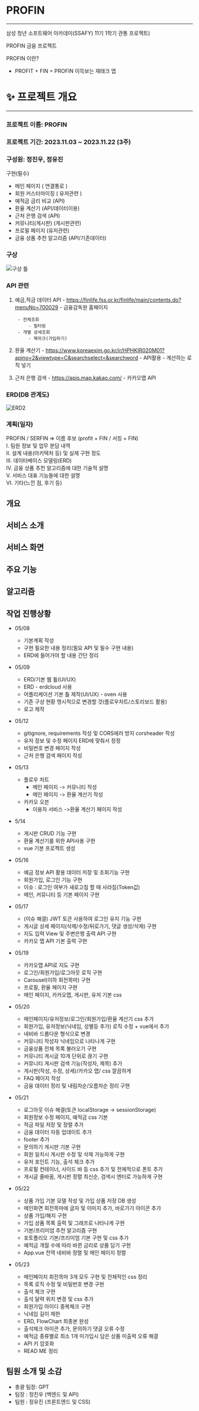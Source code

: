 # PROFIN
------------------------------------------------
삼성 청년 소프트웨어 아카데미(SSAFY) 11기 1학기 관통 프로젝트)

PROFIN 금융 프로젝트

PROFIN 이란?
- PROFIT + FIN = PROFIN 이득보는 재태크 앱

# ✨ 프로젝트 개요
------------------------------------------------
### 프로젝트 이름: PROFIN

### 프로젝트 기간: 2023.11.03 ~ 2023.11.22 (3주)

### 구성원: 정진우, 정유진



구현(필수)
- 메인 페이지 ( 연결통로 )
- 회원 커스터마이징 ( 유저관련 )
- 예적금 금리 비교 (API)
- 환율 계산기 (API/데이터이용)
- 근처 은행 검색 (API)
- 커뮤니티(게시판) (게시판관련)
- 프로필 페이지 (유저관련)
- 금융 상품 추천 알고리즘 (API/기존데이터)

### 구상
![구상 틀](<구상 틀(최초).png>)
### API 관련
1. 예금,적금 데이터 API
        - https://finlife.fss.or.kr/finlife/main/contents.do?menuNo=700029
        - 금융감독원 홈페이지
        
        - 전체조회
            - 필터링
        - 개별 상세조회
            - 북마크(가입하기)

2. 환율 계산기
        - https://www.koreaexim.go.kr/ir/HPHKIR020M01?apino=2&viewtype=C&searchselect=&searchword
        - API활용
        - 계산하는 로직 넣기

3. 근처 은행 검색
        - https://apis.map.kakao.com/
        - 카카오맵 API
        
### ERD(DB 관계도)
![ERD2](<ERD2.png>)


### 계획(일자)

PROFIN / SERFIN  => 이름 후보 (profit + FIN / 서칭 + FIN)<br>
I. 팀원 정보 및 업무 분담 내역<br>
II. 설계 내용(아키텍처 등) 및 실제 구현 정도<br>
III. 데이터베이스 모델링(ERD)<br>
IV. 금융 상품 추천 알고리즘에 대한 기술적 설명<br>
V. 서비스 대표 기능들에 대한 설명<br>
VI. 기타(느낀 점, 후기 등)<br>


## 개요

## 서비스 소개

## 서비스 화면

## 주요 기능

## 알고리즘

## 작업 진행상황
- 05/08 
    - 기본계획 작성
    - 구현 필요한 내용 정리(필요 API 및 필수 구현 내용)
    - ERD에 들어가야 할 내용 간단 정리

- 05/09 
    - ERD/기본 웹 틀(UI/UX)
    - ERD - erdcloud 사용
    - 어플리케이션 기본 틀 제작(UI/UX) - oven 사용
    - 기존 구상 현황 명시적으로 변경할 것(플로우차트/스토리보드 활용)
    - 로고 제작

- 05/12
    - gitignore, requirements 작성 및 CORS에러 방지 corsheader 작성
    - 유저 정보 및 수정 페이지 ERD에 맞춰서 정정
    - 비밀번호 변경 페이지 작성
    - 근처 은행 검색 페이지 작성

- 05/13
    - 플로우 차트 
        - 메인 페이지 -> 커뮤니티 작성
        - 메인 페이지 -> 환율 계산기 작성
    - 카카오 오븐
        - 이용자 서비스 ->환율 계산기 페이지 작성

- 5/14
    - 게시판 CRUD 기능 구현
    - 환율 계산기를 위한 API사용 구현
    - vue 기본 프로젝트 생성
    
- 05/16
    - 예금 정보 API 활용 데이터 저장 및 조회기능 구현
    - 회원가입, 로그인 기능 구현
    - 이슈 : 로그인 여부가 새로고침 할 때 사라짐(Token값)
    - 메인, 커뮤니티 등 기본 페이지 구현

- 05/17
    - (이슈 해결) JWT 토큰 사용하여 로그인 유지 기능 구현
    - 게시글 상세 페이지(삭제/수정/뒤로가기, 댓글 생성/삭제) 구현
    - 지도 입력 View 및 주변은행 출력 API 구현
    - 카카오 맵 API 기본 출력 구현

- 05/19
    - 카카오맵 API로 지도 구현
    - 로그인/회원가입/로그아웃 로직 구현
    - Carousel(이하 회전목마) 구현
    - 프로필, 환율 페이지 구현
    - 메인 페이지, 카카오맵, 게시판, 유저 기본 css 

- 05/20
    - 메인페이지/유저정보/로그인/회원가입/환율 계산기 css 추가
    - 회원가입, 유저정보(닉네임, 성별등 추가) 로직 수정 + vue에서 추가
    - 네비바 드롭다운 형식으로 변경
    - 커뮤니티 작성자 닉네임으로 나타나게 구현
    - 금융상품 전체 목록 불러오기 구현
    - 커뮤니티 게시글 10개 단위로 끊기 구현
    - 커뮤니티 게시판 검색 기능(작성자, 제목) 추가
    - 게시판(작성, 수정, 상세)/카카오 맵/ css 깔끔하게
    - FAQ 페이지 작성
    - 금융 데이터 정리 및 내림차순/오름차순 정리 구현

- 05/21
    - 로그아웃 이슈 해결(토큰 localStorage -> sessionStorage)
    - 회원정보 수정 페이지, 예적금 css 기본
    - 적금 파일 저장 및 정렬 추가
    - 금융 데이터 자동 업데이트 추가
    - footer 추가
    - 문의하기 게시판 기본 구현
    - 회원 일치시 게시판 수정 및 삭제 가능하게 구현
    - 유저 포인트 기능, 출석 체크 추가
    - 프로필 컨테이너, 사이드 바 등 css 추가 및 전체적으로 폰트 추가
    - 게시글 줄바꿈, 게시판 정렬 최신순, 검색시 엔터로 가능하게 구현

- 05/22
    - 상품 가입 기본 모델 작성 및 가입 상품 저장 DB 생성
    - 메인화면 회전목마에 글자 및 이미지 추가, 바로가기 아이콘 추가
    - 상품 가입/해지 구현
    - 가입 상품 목록 출력 및 그래프로 나타나게 구현
    - 기본/프리미엄 추천 알고리즘 구현 
    - 포토폴리오 기본/프리미엄 기본 구현 및 css 추가
    - 예적금 개월 수에 따라 바뀐 금리로 상품 담기 구현
    - App.vue 전역 네비바 정렬 및 메인 페이지 정렬

- 05/23
    - 메인페이지 회전목마 3개 모두 구현 및 전체적인 css 정리
    - 목록 로직 수정 및 비밀번호 변경 구현
    - 출석 체크 구현
    - 출석 달력 위치 변경 및 css 추가
    - 회원가입 아이디 중복체크 구현
    - 닉네임 길이 제한
    - ERD, FlowChart 최종본 완성
    - 출석체크 아이콘 추가, 문의하기 댓글 오류 수정
    - 예적금 종류별로 최소 1개 미가입시 담은 상품 미출력 오류 해결
    - API 키 암호화
    - READ ME 정리


## 팀원 소개 및 소감
 - 총괄 팀장: GPT
 - 팀장 : 정진우 (백엔드 및 API)
 - 팀원 : 정유진 (프론트엔드 및 CSS)
